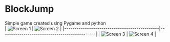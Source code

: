 # BlockJump
Simple game created using Pygame and python <br>
| ![Screen 1](https://i.imgur.com/40txuX6.gif) | ![Screen 2](https://i.imgur.com/3qWvhO6.png?1) |
|----------------------------------------------|----------------------------------------------|
| ![Screen 3](https://i.imgur.com/N6sGF2F.png?1) | ![Screen 4](https://i.imgur.com/VYnuqJs.png?1) |
